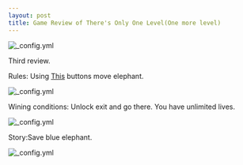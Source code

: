 ```yaml
---
layout: post
title: Game Review of There's Only One Level(One more level)
---
```

![_config.yml](https://lh3.googleusercontent.com/iaQbWhrWG0qXTrqoe47-qWl8Pw_XlhrGdlECph5sxZcKBccCXWv2v_qaAjnoJklf0MmH4s5zmnuZSHT2AuNQaUpE4LoEWZ9zX7wItQu2JL8hWpFZ8VDJ5U59l68x4vRgRZ_Ai6DzeSfIdIDhJ9S_bHwOg53vjbMRxUxdN73mA9ps7o6O2_Vis8mvBnfnZkYmpyzIBhWaymDkP-1ESJE5Jpdygb9CNeRerhaRSCfE7DpIvqJ4qLleC_2Cp3meUcxemOqYGDE1QGmZm6id8-wBZOWhyEmbwrVk4m_IY3AiIJMSXV4MVNKFgFrmME2fgCR6vR19ViS3NxCXWeisF52t0sDxjA525xo7JHFmu4LA_FYjg3xrQy08az9qEJNNY5LrBCjD7nAu0onEF72ZTUYL8siCJlve1RvNTzXumiSuIXYG-s-RrMUqqqmBi5A4s06g2NfYQEdifJ_28PTjgXpELd3Hd8wVVlqwd_J7hXw-qFugubg5cKG_N-uKIfmuLeEnyjUbFOdrG-JKDUT6cpvrPGxq4teuyuKNBC3lwurqmO12m4yWsbVpPmJ75P5BIFLM_1x3hwnvrsRHCOSE-7VZL_G71-YcCA=w1108-h654-no)



Third review.



Rules: Using [This](http://suprema63.ru/msdr/portal/testing/image.do?blobId=372312274) buttons move elephant.




![_config.yml](https://lh3.googleusercontent.com/g81KYe6-25JXHa0i1Ak_UN_izOr5xnTc0LAPePUIT-jcBKsjXh7StblA5GFNu-OjAf53ydXSKJlrH82hWYhdfmGoPLWfOMkCANTvwcvqOtFq3qbl2plEZIGBAVmcUewjwqiY0IkZDtnFrM5QREpg5YLWjsoEIWtQu2p_YFz53fF-dT14Tldf0qKQTUeayCf8PyqrCKqXnwSmx74ejbQ--vSgDoJ68U5r3JQMxVlisVHoc3xG-0a8DYxb27Pab_w7vBa-v8mb-IwBwD8RCVdcJcABJmWPyyBw-3JZJzsb-uOcO2Chfuo55ywc7Zewp8PB0iACb4BtQoiE3uR15X_0RFXa92ffzgmdSCDfV5aFxx5V6Ekl1U0-3ot5yf3BAgoVJbVWUIKIzaflkYGcY6O-gMHb7oh_itan5CkNLJvie7gXx6d5jehcwMmkirDm1s2MNiPiyeKYDEHWsSyRizNT4oaqgCyR4qRIek2GrHAl8ZSp2IirIUmx3PkIxwz91X57Efd63uR89NCpCnhhmd9uQ5HMc2mqLGQq7Lpwz051jzbw2QYPOxKnXGS4GFKitlGRvY9lXqXfM4uZ4w298ypROd_vHwffFA=w1114-h610-no)




Wining conditions: Unlock exit and go there. You have unlimited lives.



![_config.yml](https://lh3.googleusercontent.com/QersAFXKCxBy0xbhBtYnr1UOIty16SOfQMCuOqkEmHICMFtefd7pQddwaW1Q_xpzeWb7oArhvcgl8HAVWlKFBNSOMqBoBtk5yTtnyCTGElAdQpecmLFGXxO0X4JO8yuIRH4YC3gSvgsXioFifZ77DRvM1bbKJZET4O9SLZK4Yq7nNAAL6iOs-p8v0VMhaYQv4e1KHhd7ioG1d_T6qWZ4aRrikAKz8KglehDeOD5Y0OLQZbeTObkQnbZwzo1BRHVVq0lUkpHh0qg2JD_rg_Kntkti7_zs9HdXsEhiioB1KRY8V8jpwlq6d7gTn9P4RXWi-SAsJKd89_O9wYd3sRQ2oWO2ieQz8JqVABtjO_rFI6XUZJ7nUjvpF2BoScdFeMlCTKu-HjdUOIhCJVfLK2e35RSo_ndt6TNQlhijodk-uyq5Ux4-eLp4DJ6R9PPDAkBGTMo18s6wuRR9aBySgasZtE39TbH48kDDYus0GYxJKb2Op1Hg9TPHbsx17UURa_fDh_SIV2PlNaMFSHvYPI-ibsn2NNplzfogbtO3X3pwKOapN6pirf9RUdIVvR2RFUcLyZzw3HuRZ0Fo14VnDyveJXGrk3CNnQ=w1102-h648-no)



Story:Save blue elephant.



![_config.yml](https://lh3.googleusercontent.com/qm5re3aU6mXBxdTj7y8eB46AoVdoUjo5U7aB22ApExsmiIx3C0zJuTw_9gDO9tQGLR8A2vx7IPCibFWuQlQH7RDDwT7OFyk_XkDac9mN-0-KGsdfAgjCcgITUWCZrVO4AOt2JE-ss94Piv01iNa_zsmavXUPRCHyRdK2wA-Cn9-N5rufN6fFbNQs_WtHhsOj4UO_K-5UxtIjKc2sjQgAgyxYN8OYYwSu7GsaX_foArQHYwuEUDB-9_3LFMVtNNbeZ2aCt6qc8IChZBQRkm_nUUD2MdB1UZb1VPyd0f6o56iKZ-PZ5K7RjXf61Z9c--1oa5zNOwk6AVdaLM2tnFY3MRppoFg4edXpT9Z7Eq2ondob__RvademlPkHqyYLBfDTHMYN0FyUpIjhQoQ2-MPIPSihNe4NNM2nAzi7ndIhJ9bQha9h-x3ChcY8qYpVnZZa4bz5XYiNZmBNdjSkinYT0IVlxrkRGw3aVW1EJHYUs7nZa64T0OFtkZcqZUAYIyRcfXUIgxB38D_40veu_IgChJvX8JZ6Wscq1V3U1fmJnN1-lkLq7Tkl8XGwp5bI7db2XXQhGSRzVQfETPSpl5XfqgfzxFzkAg=w1097-h648-no)
